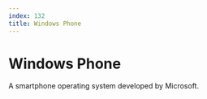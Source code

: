 ```yaml
---
index: 132
title: Windows Phone
---
```

# Windows Phone

A smartphone operating system developed by Microsoft.